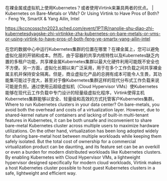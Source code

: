在裸金属或虚拟机上使用Kubernetes？或者使用Virtink来兼具两者的优点。 | Kubernetes on Bare-Metals or VMs? Or Using Virtink to Have Pros of Both? - Feng Ye, SmartX & Yang Ailin, Intel

https://kccncosschn2023.sched.com/event/1PTIR/nanolie-shu-diao-zhi-kubernetesdyagske-zhi-virtinkke-zha-kubernetes-on-bare-metals-or-vms-or-using-virtink-to-have-pros-of-both-feng-ye-smartx-yang-ailin-intel

在您的数据中心中运行Kubernetes集群的位置在哪里？在裸金属上，您可以避免虚拟化层的开销和成本。然而，由于容器的共享内核特性以及Kubernetes缺乏内置的多租户功能，共享裸金属Kubernetes集群以最大化硬件利用可能既不安全也不方便。另一方面，虚拟化长期以来广泛采用，用于在多个工作负载之间共享裸金属主机并保持安全隔离。但是，商业虚拟化产品的总拥有成本可能令人生畏，其功能集可能过于庞大，甚至对于像Kubernetes集群这样的现代分布式工作负载来说可能是负担。通过使用云超级虚拟机（Cloud Hypervisor VMs）使Kubernetes能够在现代云工作负载中专门设计的轻量级虚拟化程序，Virtink使得主机Kubernetes集群能够以安全、轻量级和高效的方式托管客户Kubernetes集群。 
Where to run Kubernetes clusters in your data center? On bare-metals, you avoid both the overhead and costs of a virtualization layer. However, due to shared-kernel nature of containers and lacking of built-in multi-tenant features in Kubernetes, it can be both unsafe and inconvenient to share bare-metal Kubernetes cluster across multiple users to maximize hardware utilizations. On the other hand, virtualization has been long adopted widely for sharing bare-metal host between multiple workloads while keeping them safely isolated. But the total cost of ownership for a commercial virtualization product can be daunting, and its feature set can be an overkill or even a burden for modern distributed workloads like Kubernetes clusters. By enabling Kubernetes with Cloud Hypervisor VMs, a lightweight hypervisor designed specifically for modern cloud workloads, Virtink makes a host Kubernetes cluster possible to host guest Kubernetes clusters in a safe, lightweight and efficient way.